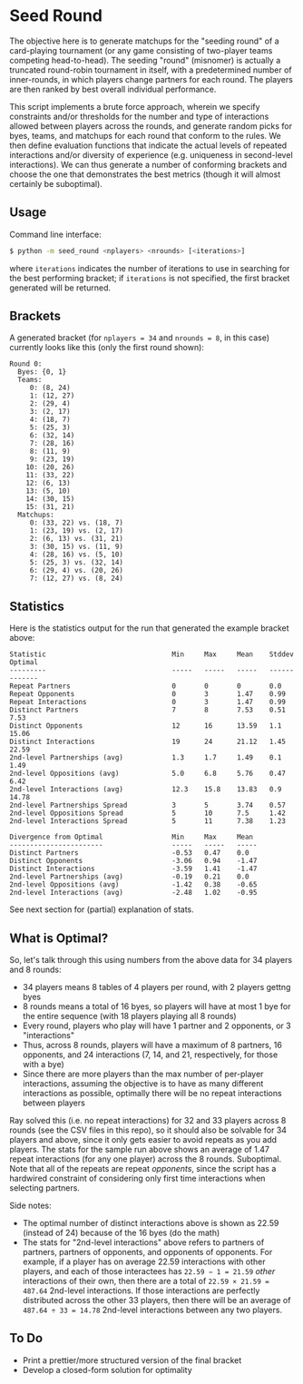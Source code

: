 # Seed Round

The objective here is to generate matchups for the "seeding round" of a card-playing
tournament (or any game consisting of two-player teams competing head-to-head).  The
seeding "round" (misnomer) is actually a truncated round-robin tournament in itself, with
a predetermined number of inner-rounds, in which players change partners for each round.
The players are then ranked by best overall individual performance.

This script implements a brute force approach, wherein we specify constraints and/or
thresholds for the number and type of interactions allowed between players across the
rounds, and generate random picks for byes, teams, and matchups for each round that
conform to the rules.  We then define evaluation functions that indicate the actual levels
of repeated interactions and/or diversity of experience (e.g. uniqueness in second-level
interactions).  We can thus generate a number of conforming brackets and choose the one
that demonstrates the best metrics (though it will almost certainly be suboptimal).

## Usage

Command line interface:

```bash
$ python -m seed_round <nplayers> <nrounds> [<iterations>]
```

where `iterations` indicates the number of iterations to use in searching for the best
performing bracket; if `iterations` is not specified, the first bracket generated will be
returned.

## Brackets

A generated bracket (for `nplayers = 34` and `nrounds = 8`, in this case) currently looks
like this (only the first round shown):

```
Round 0:
  Byes: {0, 1}
  Teams:
     0: (8, 24)
     1: (12, 27)
     2: (29, 4)
     3: (2, 17)
     4: (18, 7)
     5: (25, 3)
     6: (32, 14)
     7: (28, 16)
     8: (11, 9)
     9: (23, 19)
    10: (20, 26)
    11: (33, 22)
    12: (6, 13)
    13: (5, 10)
    14: (30, 15)
    15: (31, 21)
  Matchups:
     0: (33, 22) vs. (18, 7)
     1: (23, 19) vs. (2, 17)
     2: (6, 13) vs. (31, 21)
     3: (30, 15) vs. (11, 9)
     4: (28, 16) vs. (5, 10)
     5: (25, 3) vs. (32, 14)
     6: (29, 4) vs. (20, 26)
     7: (12, 27) vs. (8, 24)
```

## Statistics

Here is the statistics output for the run that generated the example bracket above:

```
Statistic                               Min     Max     Mean    Stddev  Optimal
---------                               -----   -----   -----   ------  -------
Repeat Partners                         0       0       0       0.0
Repeat Opponents                        0       3       1.47    0.99
Repeat Interactions                     0       3       1.47    0.99
Distinct Partners                       7       8       7.53    0.51    7.53
Distinct Opponents                      12      16      13.59   1.1     15.06
Distinct Interactions                   19      24      21.12   1.45    22.59
2nd-level Partnerships (avg)            1.3     1.7     1.49    0.1     1.49
2nd-level Oppositions (avg)             5.0     6.8     5.76    0.47    6.42
2nd-level Interactions (avg)            12.3    15.8    13.83   0.9     14.78
2nd-level Partnerships Spread           3       5       3.74    0.57
2nd-level Oppositions Spread            5       10      7.5     1.42
2nd-level Interactions Spread           5       11      7.38    1.23

Divergence from Optimal                 Min     Max     Mean
-----------------------                 -----   -----   -----
Distinct Partners                       -0.53   0.47    0.0
Distinct Opponents                      -3.06   0.94    -1.47
Distinct Interactions                   -3.59   1.41    -1.47
2nd-level Partnerships (avg)            -0.19   0.21    0.0
2nd-level Oppositions (avg)             -1.42   0.38    -0.65
2nd-level Interactions (avg)            -2.48   1.02    -0.95
```

See next section for (partial) explanation of stats.

## What is Optimal?

So, let's talk through this using numbers from the above data for 34 players and 8 rounds:

- 34 players means 8 tables of 4 players per round, with 2 players gettng byes
- 8 rounds means a total of 16 byes, so players will have at most 1 bye for the entire
  sequence (with 18 players playing all 8 rounds)
- Every round, players who play will have 1 partner and 2 opponents, or 3 "interactions"
- Thus, across 8 rounds, players will have a maximum of 8 partners, 16 opponents, and 24
  interactions (7, 14, and 21, respectively, for those with a bye)
- Since there are more players than the max number of per-player interactions, assuming
  the objective is to have as many different interactions as possible, optimally there
  will be no repeat interactions between players

Ray solved this (i.e. no repeat interactions) for 32 and 33 players across 8 rounds (see
the CSV files in this repo), so it should also be solvable for 34 players and above, since
it only gets easier to avoid repeats as you add players.  The stats for the sample run
above shows an average of 1.47 repeat interactions (for any one player) across the 8
rounds.  Suboptimal.  Note that all of the repeats are repeat *opponents*, since the
script has a hardwired constraint of considering only first time interactions when
selecting partners.

Side notes:

- The optimal number of distinct interactions above is shown as 22.59 (instead of 24)
  because of the 16 byes (do the math)
- The stats for "2nd-level interactions" above refers to partners of partners, partners of
  opponents, and opponents of opponents.  For example, if a player has on average 22.59
  interactions with other players, and each of those interactees has `22.59 − 1 = 21.59`
  *other* interactions of their own, then there are a total of `22.59 × 21.59 = 487.64`
  2nd-level interactions.  If those interactions are perfectly distributed across the
  other 33 players, then there will be an average of `487.64 ÷ 33 = 14.78` 2nd-level
  interactions between any two players.

## To Do

- Print a prettier/more structured version of the final bracket
- Develop a closed-form solution for optimality
